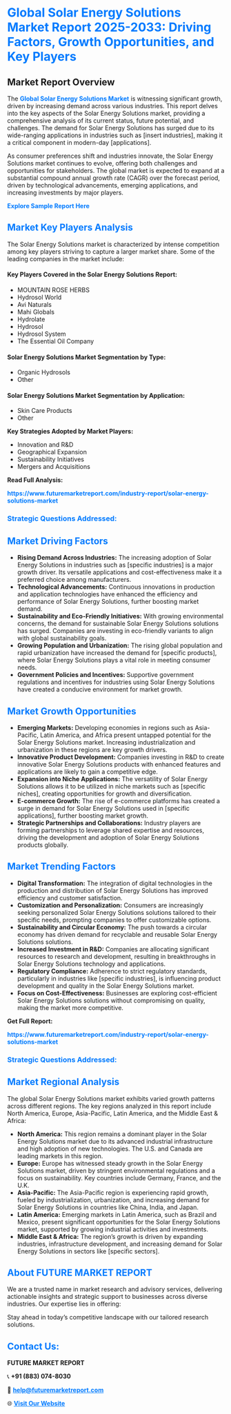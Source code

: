 <h1 style="color: #007BFF;">Global Solar Energy Solutions Market Report 2025-2033: Driving Factors, Growth Opportunities, and Key Players</h1>

<section id="overview">
<h2>Market Report Overview</h2>
<p>The <a href="https://www.futuremarketreport.com/industry-report/solar-energy-solutions-market" style="color: #007BFF; text-decoration: none;"><strong>Global Solar Energy Solutions Market</strong></a> is witnessing significant growth, driven by increasing demand across various industries. This report delves into the key aspects of the Solar Energy Solutions market, providing a comprehensive analysis of its current status, future potential, and challenges. The demand for Solar Energy Solutions has surged due to its wide-ranging applications in industries such as [insert industries], making it a critical component in modern-day [applications].</p>
<p>As consumer preferences shift and industries innovate, the Solar Energy Solutions market continues to evolve, offering both challenges and opportunities for stakeholders. The global market is expected to expand at a substantial compound annual growth rate (CAGR) over the forecast period, driven by technological advancements, emerging applications, and increasing investments by major players.</p>
</section>

<section id="overview">
<p><a href="https://www.futuremarketreport.com/request-sample/reportId=35280" style="color: #007BFF; text-decoration: none;"><strong>Explore Sample Report Here</strong></a></p>
</section>

<section id="key-players">
<h2 style="color: #007BFF;">Market Key Players Analysis</h2>
<p>The Solar Energy Solutions market is characterized by intense competition among key players striving to capture a larger market share. Some of the leading companies in the market include:</p>
<h4>Key Players Covered in the Solar Energy Solutions Report:</h4>
<ul><li>MOUNTAIN ROSE HERBS</li><li>Hydrosol World</li><li>Avi Naturals</li><li>Mahi Globals</li><li>Hydrolate</li><li>Hydrosol</li><li>Hydrosol System</li><li>The Essential Oil Company</li></ul>
<h4>Solar Energy Solutions Market Segmentation by Type:</h4>
<ul><li>Organic Hydrosols</li><li>Other</li></ul>

<h4>Solar Energy Solutions Market Segmentation by Application:</h4>
<ul><li>Skin Care Products</li><li>Other</li></ul>
<p><strong>Key Strategies Adopted by Market Players:</strong></p>
<ul>
<li>Innovation and R&D</li>
<li>Geographical Expansion</li>
<li>Sustainability Initiatives</li>
<li>Mergers and Acquisitions</li>
</ul>
</section>

<section>
<p><strong>Read Full Analysis: </strong></p><a href="https://www.futuremarketreport.com/industry-report/solar-energy-solutions-market" style="color: #007BFF; text-decoration: none;"><strong>https://www.futuremarketreport.com/industry-report/solar-energy-solutions-market</strong></a>
<h3 style="color: #007BFF;">Strategic Questions Addressed:</h3>
</section>

<section id="driving-factors">
<h2 style="color: #007BFF;">Market Driving Factors</h2>
<ul>
<li><strong>Rising Demand Across Industries:</strong> The increasing adoption of Solar Energy Solutions in industries such as [specific industries] is a major growth driver. Its versatile applications and cost-effectiveness make it a preferred choice among manufacturers.</li>
<li><strong>Technological Advancements:</strong> Continuous innovations in production and application technologies have enhanced the efficiency and performance of Solar Energy Solutions, further boosting market demand.</li>
<li><strong>Sustainability and Eco-Friendly Initiatives:</strong> With growing environmental concerns, the demand for sustainable Solar Energy Solutions solutions has surged. Companies are investing in eco-friendly variants to align with global sustainability goals.</li>
<li><strong>Growing Population and Urbanization:</strong> The rising global population and rapid urbanization have increased the demand for [specific products], where Solar Energy Solutions plays a vital role in meeting consumer needs.</li>
<li><strong>Government Policies and Incentives:</strong> Supportive government regulations and incentives for industries using Solar Energy Solutions have created a conducive environment for market growth.</li>
</ul>
</section>

<section id="growth-opportunities">
<h2 style="color: #007BFF;">Market Growth Opportunities</h2>
<ul>
<li><strong>Emerging Markets:</strong> Developing economies in regions such as Asia-Pacific, Latin America, and Africa present untapped potential for the Solar Energy Solutions market. Increasing industrialization and urbanization in these regions are key growth drivers.</li>
<li><strong>Innovative Product Development:</strong> Companies investing in R&D to create innovative Solar Energy Solutions products with enhanced features and applications are likely to gain a competitive edge.</li>
<li><strong>Expansion into Niche Applications:</strong> The versatility of Solar Energy Solutions allows it to be utilized in niche markets such as [specific niches], creating opportunities for growth and diversification.</li>
<li><strong>E-commerce Growth:</strong> The rise of e-commerce platforms has created a surge in demand for Solar Energy Solutions used in [specific applications], further boosting market growth.</li>
<li><strong>Strategic Partnerships and Collaborations:</strong> Industry players are forming partnerships to leverage shared expertise and resources, driving the development and adoption of Solar Energy Solutions products globally.</li>
</ul>
</section>

<section id="trending-factors">
<h2 style="color: #007BFF;">Market Trending Factors</h2>
<ul>
<li><strong>Digital Transformation:</strong> The integration of digital technologies in the production and distribution of Solar Energy Solutions has improved efficiency and customer satisfaction.</li>
<li><strong>Customization and Personalization:</strong> Consumers are increasingly seeking personalized Solar Energy Solutions solutions tailored to their specific needs, prompting companies to offer customizable options.</li>
<li><strong>Sustainability and Circular Economy:</strong> The push towards a circular economy has driven demand for recyclable and reusable Solar Energy Solutions solutions.</li>
<li><strong>Increased Investment in R&D:</strong> Companies are allocating significant resources to research and development, resulting in breakthroughs in Solar Energy Solutions technology and applications.</li>
<li><strong>Regulatory Compliance:</strong> Adherence to strict regulatory standards, particularly in industries like [specific industries], is influencing product development and quality in the Solar Energy Solutions market.</li>
<li><strong>Focus on Cost-Effectiveness:</strong> Businesses are exploring cost-efficient Solar Energy Solutions solutions without compromising on quality, making the market more competitive.</li>
</ul>
</section>

<section>
<p><strong>Get Full Report: </strong></p><a href="https://www.futuremarketreport.com/industry-report/solar-energy-solutions-market" style="color: #007BFF; text-decoration: none;"><strong>https://www.futuremarketreport.com/industry-report/solar-energy-solutions-market</strong></a>
<h3 style="color: #007BFF;">Strategic Questions Addressed:</h3>
</section>


<section id="regional-analysis">
<h2 style="color: #007BFF;">Market Regional Analysis</h2>
<p>The global Solar Energy Solutions market exhibits varied growth patterns across different regions. The key regions analyzed in this report include North America, Europe, Asia-Pacific, Latin America, and the Middle East & Africa:</p>
<ul>
<li><strong>North America:</strong> This region remains a dominant player in the Solar Energy Solutions market due to its advanced industrial infrastructure and high adoption of new technologies. The U.S. and Canada are leading markets in this region.</li>
<li><strong>Europe:</strong> Europe has witnessed steady growth in the Solar Energy Solutions market, driven by stringent environmental regulations and a focus on sustainability. Key countries include Germany, France, and the U.K.</li>
<li><strong>Asia-Pacific:</strong> The Asia-Pacific region is experiencing rapid growth, fueled by industrialization, urbanization, and increasing demand for Solar Energy Solutions in countries like China, India, and Japan.</li>
<li><strong>Latin America:</strong> Emerging markets in Latin America, such as Brazil and Mexico, present significant opportunities for the Solar Energy Solutions market, supported by growing industrial activities and investments.</li>
<li><strong>Middle East & Africa:</strong> The region’s growth is driven by expanding industries, infrastructure development, and increasing demand for Solar Energy Solutions in sectors like [specific sectors].</li>
</ul>
</section>

<footer>
<h2 style="color: #007BFF;">About FUTURE MARKET REPORT</h2>
<p>We are a trusted name in market research and advisory services, delivering actionable insights and strategic support to businesses across diverse industries. Our expertise lies in offering:</p>

<p>Stay ahead in today’s competitive landscape with our tailored research solutions.</p>

<h2 style="color: #007BFF;">Contact Us:</h2>
<p><strong>FUTURE MARKET REPORT</strong></p>
<p>📞 <strong>+91 (883) 074-8030</strong></p>
<p>📧 <strong><a href="mailto:help@futuremarketreport.com" style="color: #007BFF;">help@futuremarketreport.com</a></strong></p>
<p>🌐 <strong><a href="https://www.futuremarketreport.com/" style="color: #007BFF;">Visit Our Website</a></strong></p>
</footer>